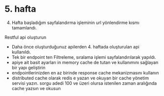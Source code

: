 # 5. hafta
4. Hafta başladığım sayfalandırma işleminin url yönlendirme kısmı tamamlandı.

Restful api oluşturun
- Daha önce oluşturduğunuz apilerden 4. haftada oluşturulan api kullanıldı.
- Tek bir endpoint ten Filtreleme, sıralama işlemi sayfalandırılarak yapıldı.
- apiye ait basit ayarları in memory cache de tutan ve kullanımını sağlayan bir yapı geliştirin
- endpointlerinizden en az birinde response cache mekanizmasını kullanın
- distributed cache olarak redis e yazan ve okuyan bir cache yönetim servisi yazın. sorgu adedi 100 ve üzeri olursa istenilen zaman aralığında cache yazsın ve okusun

